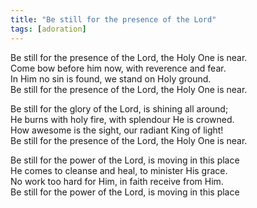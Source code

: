 ```yaml
---
title: "Be still for the presence of the Lord"
tags: [adoration]
---
```


Be still for the presence of the Lord, the Holy One is near.   
Come bow before him now, with reverence and fear.   
In Him no sin is found, we stand on Holy ground.   
Be still for the presence of the Lord, the Holy One is near.

Be still for the glory of the Lord, is shining all around;   
He burns with holy fire, with splendour He is crowned.   
How awesome is the sight, our radiant King of light!   
Be still for the presence of the Lord, the Holy One is near.

Be still for the power of the Lord, is moving in this place   
He comes to cleanse and heal, to minister His grace.   
No work too hard for Him, in faith receive from Him.   
Be still for the power of the Lord, is moving in this place
